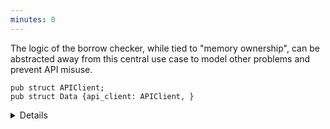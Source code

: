 ```yaml
---
minutes: 0
---
```


The logic of the borrow checker, while tied to "memory ownership", can be abstracted away from this central use case to model other problems and prevent API misuse.

```rust,editable
pub struct APIClient;
pub struct Data {api_client: APIClient, }
```

<details>

- This example shows how we're using the borrow checker for easy, toy logic.

1. Mutual Exclusion of "&T" and "&mut T" references means we can look for places when designing an API where we need to model mutual exclusion.

2. The "consumption" of owned values means we can model values that can be used "only once"

3. Lifetime parameters & `PhantomData` let us define restrictive relationships between different values.

</details>